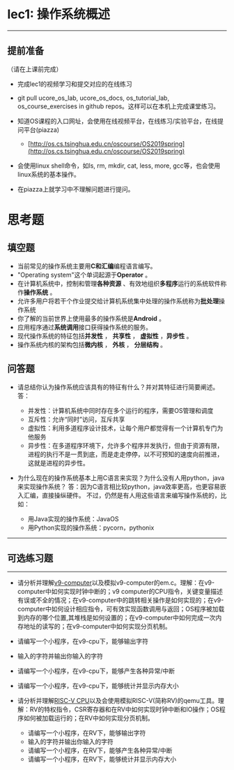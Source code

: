 # lec1: 操作系统概述

---

## **提前准备**

（请在上课前完成）

* 完成lec1的视频学习和提交对应的在线练习
* git pull ucore\_os\_lab, ucore\_os\_docs, os\_tutorial\_lab, os\_course\_exercises in github repos。这样可以在本机上完成课堂练习。
* 知道OS课程的入口网址，会使用在线视频平台，在线练习/实验平台，在线提问平台\(piazza\)
  * [http://os.cs.tsinghua.edu.cn/oscourse/OS2019spring](http://os.cs.tsinghua.edu.cn/oscourse/OS2019spring)


* 会使用linux shell命令，如ls, rm, mkdir, cat, less, more, gcc等，也会使用linux系统的基本操作。
* 在piazza上就学习中不理解问题进行提问。



# 思考题

## 填空题

* 当前常见的操作系统主要用**C和汇编**编程语言编写。
* "Operating system"这个单词起源于**Operator** 。
* 在计算机系统中，控制和管理**各种资源** 、有效地组织**多程序**运行的系统软件称作**操作系统** 。
* 允许多用户将若干个作业提交给计算机系统集中处理的操作系统称为**批处理**操作系统
* 你了解的当前世界上使用最多的操作系统是**Android** 。
* 应用程序通过**系统调用**接口获得操作系统的服务。
* 现代操作系统的特征包括**并发性** ， **共享性** ， **虚拟性** ，**异步性** 。
* 操作系统内核的架构包括**微内核** ， **外核** ， **分层结构** 。


## 问答题

- 请总结你认为操作系统应该具有的特征有什么？并对其特征进行简要阐述。
答：
    * 并发性：计算机系统中同时存在多个运行的程序，需要OS管理和调度
    * 互斥性：允许“同时”访问，互斥共享
    * 虚拟性：利用多道程序设计技术，让每个用户都觉得有一个计算机专门为他服务
    * 异步性：在多道程序环境下，允许多个程序并发执行，但由于资源有限，进程的执行不是一贯到底，而是走走停停，以不可预知的速度向前推进，这就是进程的异步性。

- 为什么现在的操作系统基本上用C语言来实现？为什么没有人用python，java来实现操作系统？
答：因为C语言相比较python，java效率更高，也更容易嵌入汇编，直接操纵硬件。
不过，仍然是有人用这些语言来编写操作系统的，比如：
    * 用Java实现的操作系统：JavaOS
    * 用Python实现的操作系统：pycorn，pythonix

---

## 可选练习题

---

- 请分析并理解[v9\-computer](https://github.com/chyyuu/os_tutorial_lab/blob/master/v9_computer/docs/v9_computer.md)以及模拟v9\-computer的em.c。理解：在v9\-computer中如何实现时钟中断的；v9 computer的CPU指令，关键变量描述有误或不全的情况；在v9\-computer中的跳转相关操作是如何实现的；在v9\-computer中如何设计相应指令，可有效实现函数调用与返回；OS程序被加载到内存的哪个位置,其堆栈是如何设置的；在v9\-computer中如何完成一次内存地址的读写的；在v9\-computer中如何实现分页机制。


- 请编写一个小程序，在v9-cpu下，能够输出字符


- 输入的字符并输出你输入的字符


- 请编写一个小程序，在v9-cpu下，能够产生各种异常/中断


- 请编写一个小程序，在v9-cpu下，能够统计并显示内存大小



- 请分析并理解[RISC-V CPU](http://www.riscvbook.com/chinese/)以及会使用模拟RISC\-V(简称RV)的qemu工具。理解：RV的特权指令，CSR寄存器和在RV中如何实现时钟中断和IO操作；OS程序如何被加载运行的；在RV中如何实现分页机制。
  - 请编写一个小程序，在RV下，能够输出字符
  - 输入的字符并输出你输入的字符
  - 请编写一个小程序，在RV下，能够产生各种异常/中断
  - 请编写一个小程序，在RV下，能够统计并显示内存大小
